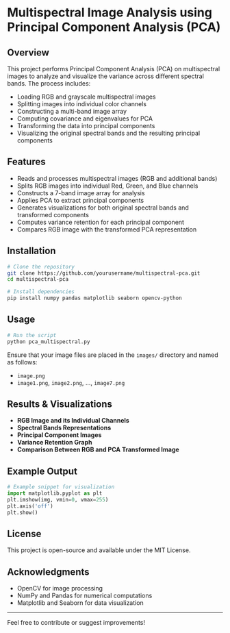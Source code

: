# Multispectral Image Analysis using Principal Component Analysis (PCA)

## Overview
This project performs Principal Component Analysis (PCA) on multispectral images to analyze and visualize the variance across different spectral bands. The process includes:
- Loading RGB and grayscale multispectral images
- Splitting images into individual color channels
- Constructing a multi-band image array
- Computing covariance and eigenvalues for PCA
- Transforming the data into principal components
- Visualizing the original spectral bands and the resulting principal components

## Features
- Reads and processes multispectral images (RGB and additional bands)
- Splits RGB images into individual Red, Green, and Blue channels
- Constructs a 7-band image array for analysis
- Applies PCA to extract principal components
- Generates visualizations for both original spectral bands and transformed components
- Computes variance retention for each principal component
- Compares RGB image with the transformed PCA representation

## Installation
```bash
# Clone the repository
git clone https://github.com/yourusername/multispectral-pca.git
cd multispectral-pca

# Install dependencies
pip install numpy pandas matplotlib seaborn opencv-python
```

## Usage
```bash
# Run the script
python pca_multispectral.py
```

Ensure that your image files are placed in the `images/` directory and named as follows:
- `image.png`
- `image1.png`, `image2.png`, ..., `image7.png`

## Results & Visualizations
- **RGB Image and its Individual Channels**
- **Spectral Bands Representations**
- **Principal Component Images**
- **Variance Retention Graph**
- **Comparison Between RGB and PCA Transformed Image**

## Example Output
```python
# Example snippet for visualization
import matplotlib.pyplot as plt
plt.imshow(img, vmin=0, vmax=255)
plt.axis('off')
plt.show()
```

## License
This project is open-source and available under the MIT License.

## Acknowledgments
- OpenCV for image processing
- NumPy and Pandas for numerical computations
- Matplotlib and Seaborn for data visualization

---
Feel free to contribute or suggest improvements!
